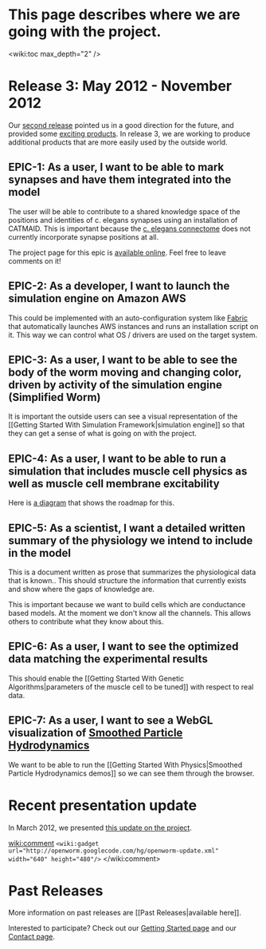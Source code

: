 # This page describes where we are going with the project.

<wiki:toc max_depth="2" />

# Release 3: May 2012 - November 2012

Our [second release](PastReleases#Release_2_(completed)_October_2011_to_April_2012) pointed us in a good direction for the future, and provided some [exciting products](http://browser.openworm.org).  In release 3, we are working to produce additional products that are more easily used by the outside world.

## EPIC-1: As a user, I want to be able to mark synapses and have them integrated into the model

The user will be able to contribute to a shared knowledge space of the positions and identities of c. elegans synapses using an installation of CATMAID.  This is important because the [c. elegans connectome](CElegansNeuroML) does not currently incorporate synapse positions at all.

The project page for this epic is [available online](https://docs.google.com/document/d/14lN2jjG2thCnVyBSABbMtEWOWCXdYTCn22erb7Wxujo/edit#).  Feel free to leave comments on it!

## EPIC-2: As a developer, I want to launch the simulation engine on Amazon AWS

This could be implemented with an auto-configuration system like [Fabric](http://fabfile.org) that automatically launches AWS instances and runs an installation script on it.  This way we can control what OS / drivers are used on the target system.

## EPIC-3: As a user, I want to be able to see the body of the worm moving and changing color, driven by activity of the simulation engine (Simplified Worm)

It is important the outside users can see a visual representation of the [[Getting Started With Simulation Framework|simulation engine]] so that they can get a sense of what is going on with the project.

## EPIC-4: As a user, I want to be able to run a simulation that includes muscle cell physics as well as muscle cell membrane excitability

Here is [a diagram](https://docs.google.com/drawings/d/1zsqLZs5dunL_YUZP4uoag1OpdQTfW9m89AfgCY_7BZM/edit) that shows the roadmap for this.

## EPIC-5: As a scientist, I want a detailed written summary of the physiology we intend to include in the model

This is a document written as prose that summarizes the physiological data that is known..  This should structure the information that currently exists and show where the gaps of knowledge are. 

This is important because we want to build cells which are conductance based models.  At the moment we don't know all the channels.  This allows others to contribute what they know about this.

## EPIC-6: As a user, I want to see the optimized data matching the experimental results

This should enable the [[Getting Started With Genetic Algorithms|parameters of the muscle cell to be tuned]] with respect to real data.

## EPIC-7: As a user, I want to see a WebGL visualization of [Smoothed Particle Hydrodynamics](http://en.wikipedia.org/wiki/Smoothed-particle_hydrodynamics)

We want to be able to run the [[Getting Started With Physics|Smoothed Particle Hydrodynamics demos]] so we can see them through the browser.

# Recent presentation update

In March 2012, we presented [this update on the project](https://docs.google.com/open?id=0B_t3mQaA-HaMSjQ0YWdWVi1JYWc).

<wiki:comment>
`<wiki:gadget url="http://openworm.googlecode.com/hg/openworm-update.xml" width="640" height="480"/>`
</wiki:comment>

# Past Releases

More information on past releases are [[Past Releases|available here]].

Interested to participate?  Check out our [Getting Started page](http://www.openworm.org/index.html#/getstarted) and our [Contact page](http://www.openworm.org/index.html#/contacts).